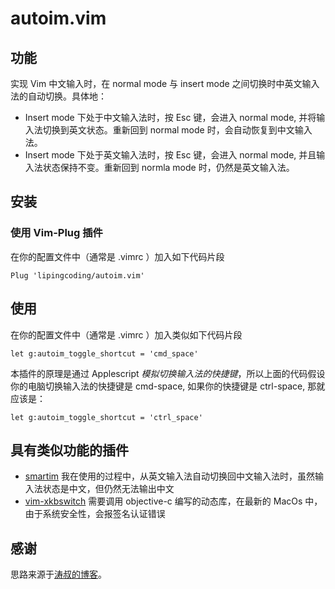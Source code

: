 # autoim.vim
## 功能
实现 Vim 中文输入时，在 normal mode 与 insert mode 之间切换时中英文输入法的自动切换。具体地：
- Insert mode 下处于中文输入法时，按 Esc 键，会进入 normal mode, 并将输入法切换到英文状态。重新回到 normal mode 时，会自动恢复到中文输入法。
- Insert mode 下处于英文输入法时，按 Esc 键，会进入 normal mode, 并且输入法状态保持不变。重新回到 normla mode 时，仍然是英文输入法。
## 安装
### 使用 Vim-Plug 插件
在你的配置文件中（通常是 .vimrc ）加入如下代码片段
```
Plug 'lipingcoding/autoim.vim'

```


## 使用
在你的配置文件中（通常是 .vimrc ）加入类似如下代码片段
```
let g:autoim_toggle_shortcut = 'cmd_space'
```
本插件的原理是通过 Applescript *模拟切换输入法的快捷键*，所以上面的代码假设你的电脑切换输入法的快捷键是 cmd-space, 如果你的快捷键是 ctrl-space, 那就应该是：
```
let g:autoim_toggle_shortcut = 'ctrl_space'
```

## 具有类似功能的插件
- [smartim](https://github.com/ybian/smartim)
我在使用的过程中，从英文输入法自动切换回中文输入法时，虽然输入法状态是中文，但仍然无法输出中文
- [vim-xkbswitch](https://github.com/lyokha/vim-xkbswitch)
需要调用 objective-c 编写的动态库，在最新的 MacOs 中，由于系统安全性，会报签名认证错误

## 感谢
思路来源于[涛叔的博客](https://taoshu.in/vim/vim-auto-im.html)。
